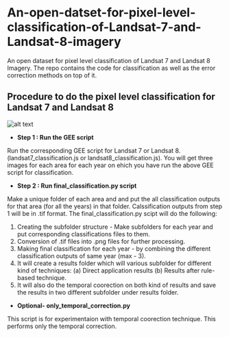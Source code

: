 # An-open-datset-for-pixel-level-classification-of-Landsat-7-and-Landsat-8-imagery

An open dataset for pixel level classification of Landsat 7 and Landsat 8 Imagery. The repo contains the code for classification as well as the error correction methods on top of it.

## Procedure to do the pixel level classification for Landsat 7 and Landsat 8
![alt text](https://github.com/hariomahlawat/An-open-datset-for-pixel-level-landuse-classification-in-India-for-Landsat-7-and-Landsat-8-imagery/tree/master/images/landsat_classification.png?raw=true)
* **Step 1 : Run the GEE script**

Run the corresponding GEE script for Landsat 7 or Landsat 8. (landsat7_classification.js or landsat8_classification.js).
You will get three images for each area for each year on ehich you have run the above GEE script for classification. 
* **Step 2 : Run final_classification.py script**

Make a unique folder of each area and and put the all classification outputs for that area (for all the years) in that folder.
Calssification outputs from step 1 will be in .tif format.
The final_classification.py scipt will do the following:
1. Creating the subfolder structure - Make subfolders for each year and put corresponding classifications files to them. 
2. Conversion of .tif files into .png files for further processing.
3. Making final classification for each year - by combining the different classification outputs of same year (max - 3).
4. It will create a results folder which will various subfolder for different kind of techniques:
  (a) Direct application results
  (b) Results after rule-based technique.
5. It will also do the temporal coorection on both kind of results and save the results in two different subfolder under results folder.
* **Optional- only_temporal_correction.py**

This script is for experimentaion with temporal coorection technique. This performs only the temporal correction.

  
